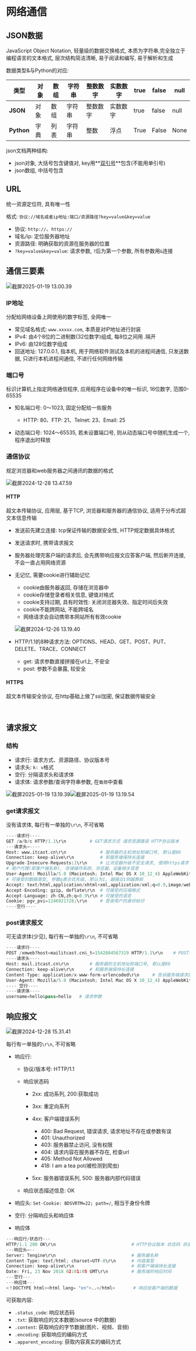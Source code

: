 # 网络通信

## JSON数据

JavaScript Object Notation, 轻量级的数据交换格式, 本质为字符串,完全独立于编程语言的文本格式, 层次结构简洁清晰, 易于阅读和编写, 易于解析和生成

数据类型&与Python的对应: 

|类型|对象|数组|字符串|整数数字|实数数字|true|false|null|
| ------| ------| ------| --------| ----------| ----------| ------| -------| ------|
|**JSON**|对象|数组|字符串|整数数字|实数数字|true|false|null|
|**Python**|字典|列表|字符串|整数|浮点|True|False|None|

json文档两种结构: 

- json对象, 大括号包含键值对, key用**<u>双引号</u>**包含(不能用单引号)
- json数组, 中括号包含

## URL

统一资源定位符, 具有唯一性

格式: `协议://域名或者ip地址:端口/资源路径?key=value&key=value`​

- 协议: `http://`​、`https://`​
- 域名/ip: 定位服务器地址
- 资源路径: 明确获取的资源在服务器的位置
- `?key=value&key=value`: 请求参数, `?`​后为第一个参数, 所有参数用`&`​连接​

## 通信三要素

![截屏2025-01-19 13.00.39](../assets/截屏2025-01-19%2013.00.39-20250119130044-wbjbf9c.png)

### IP地址

分配给网络设备上网使用的数字标签, 全网唯一

- 常见域名格式: `www.xxxxx.com`​, 本质是对IP地址进行封装
- IPv4: 由4个8位的二进制数(32位数字)组成, 每8位之间用`.`​隔开
- IPv6: 由128位数字组成
- 回送地址: 127.0.0.1, 指本机, 用于网络软件测试及本机的进程间通信, 只发送数据, 只进行本机进程间通信, 不进行任何网络传输

### 端口号

标识计算机上指定网络通信程序, 应用程序在设备中的唯一标识, 16位数字, 范围0-65535

- 知名端口号: 0～1023, 固定分配给一些服务

  - HTTP: 80、FTP: 21、Telnet: 23、Email: 25
- 动态端口号: 1024～65535, 若未设置端口号, 则从动态端口号中随机生成一个, 程序退出时释放

### 通信协议

规定浏览器和web服务器之间通讯的数据的格式

![截屏2024-12-28 13.47.59](../assets/截屏2024-12-28%2013.47.59-20241228134802-fsoezam.png)​​​

#### HTTP

超文本传输协议, 应用层, 基于TCP, 浏览器和服务器的通信协议, 适用于分布式超文本信息传输

- 发送前先建立连接: tcp保证传输的数据安全性, HTTP规定数据具体格式
- 发送请求时, 携带请求报文
- 服务器处理完客户端的请求后, 会先携带响应报文应答客户端, 然后断开连接, 不会一直占用网络资源
- 无记忆, 需要cookie进行辅助记忆

  - cookie由服务器返回, 存储在浏览器中
  - cookie存储登录者相关信息, 键值对格式
  - cookie支持过期, 具有时效性: 关闭浏览器失效、指定时间后失效
  - cookie不能跨网站, 不能跨域名
  - 网络请求会自动携带本网站所有有效cookie

  ![截屏2024-12-26 13.19.40](../assets/截屏2024-12-26%2013.19.40-20241226131943-x8v1wrh.png)​

- HTTP/1.1的8种请求方法: OPTIONS、HEAD、GET、POST、PUT、DELETE、TRACE、CONNECT

  - get: 请求参数直接拼接在url上, 不安全
  - post: 参数不会暴露, 较安全

#### HTTPS

超文本传输安全协议, 在http基础上做了ssl加密, 保证数据传输安全

‍

## 请求报文

### 结构

- 请求行: 请求方式、资源路径、协议版本号
- 请求头: `k: v`​格式
- 空行: 分隔请求头和请求体
- 请求体: 请求参数/查询字符串参数, 在`载荷`​中查看

![截屏2025-01-19 13.19.39](../assets/截屏2025-01-19%2013.19.39-20250119131944-j5pbf15.png)![截屏2025-01-19 13.19.54](../assets/截屏2025-01-19%2013.19.54-20250119131957-bbp3q0t.png)​

### get请求报文

没有请求体, 每行有一单独的`\r\n`​, 不可省略

```python
----请求行----
GET /a/b/c HTTP/1.1\r\n			# GET请求方式 请求资源路径 HTTP协议版本
---请求头—----
Host: www.itcast.cn\r\n      		# 服务器的主机地址和端口号, 默认是80
Connection: keep-alive\r\n  		# 和服务端保持长连接
Upgrade-Insecure-Requests:1\r\n		# 让浏览器升级不安全请求, 使用https请求
# 用户代理(即客户端名称), 存储操作系统、浏览器、设备相关信息
User-Agent: Mozilla/5.0 (Macintosh; Intel Mac OS X 10_12_4) AppleWebKit/537.36 (KHTML, like Gecko) Chrome/69.0.3497.100 Safari/537.36\r\n
# 可接受的数据类型, 参数q表示优先级, 默认为1, 越接近1则越靠前
Accept: text/html,application/xhtml+xml,application/xml;q=0.9,image/webp,image/apng.*/*;q=0.8\r\n
Accept-Encoding: gzip, deflate\r\n  # 可接受的压缩格式
Accept-Language: zh-CN,zh;q=0.9\r\n # 可接受的语言
Cookie: pgv_pvi=1246921728;\r\n     # 登录用户的身份标识
----空行----
```

### post请求报文

可无请求体(少见), 每行有一单独的`\r\n`​, 不可省略

```python
----请求行----
POST /xmweb?host=mailitcast.cn&_t=1542884567319 HTTP/1.1\r\n  	# POST请求方式 请求资源路径 HTTP协议版本
----请求头----
Host: mail.itcast.cn\r\n 		# 服务器的主机地址和端口号, 默认是80
Connection: keep-alive\r\n 		# 和服务端保持长连接
Content-Type: application/x-www-form-urlencoded\r\n 	# 告诉服务端请求的数据类型
User-Agent: Mozilla/5.0 (Macintosh; Intel Mac OS X 10_12_4) AppleWebKit/537.36 (KHTML, like Gecko) Chrome/69.0.3497.100 Safari/537.36\r\n
---- 空行----
----请求体----
username=hello&pass=hello	# 请求参数
```

## 响应报文

![截屏2024-12-28 15.31.41](../assets/截屏2024-12-28%2015.31.41-20241228153143-90l420j.png)

每行有一单独的`\r\n`​, 不可省略

- 响应行: 

  - 协议/版本号: HTTP/1.1
  - 响应状态码

    - 2xx: 成功系列, 200:获取成功
    - 3xx: 重定向系列
    - 4xx: 客户端错误系列

      - 400: Bad Request, 错误请求, 请求地址不存在或参数有误
      - 401: Unauthorized
      - 403: 服务器禁止访问, 没有权限
      - 404: 请求内容在服务器不存在, 检查url
      - 405: Method Not Allowed
      - 418: I am a tea pot(被检测到爬虫)
    - 5xx: 服务器错误系列, 500: 服务器内部代码错误
  - 响应状态描述信息: OK
- 响应头: `Set-Cookie: BDSVRTM=22; path=/`​, 相当于身份令牌
- 空行: 分隔响应头和响应体
- 响应体

```python
---响应行/状态行---
HTTP/1.1 200 OK\r\n 							# HTTP协议版本 状态码 状态描述
---响应头—--
Server: Tengine\r\n 							# 服务器名称
Content-Type: text/html; charset=UTF-8\r\n 		# 内容类型
Connection: keep-alive\r\n 						# 和客户端保持长连接
Date: Fri, 23 Nov 2018 02:01:05 GMT\r\n 		# 服务端的响应时间
---空行---
---响应体---
<！DOCTYPE html><html lang= "en">..</html> 		# 响应给客户端的数据
```

可获取内容:

- `.status_code`: 响应状态码
- `.txt`: 获取响应的文本数据(source 中的数据)
- `.content`: 获取响应的字节数据(图片、视频、音频)
- `.encoding`: 获取响应的编码方式
- `.apparent_encoding`: 获取内容真实的编码方式
